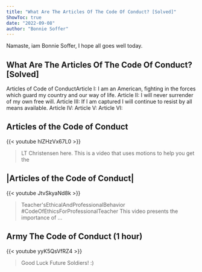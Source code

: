 ```yaml
---
title: "What Are The Articles Of The Code Of Conduct? [Solved]"
ShowToc: true 
date: "2022-09-08"
author: "Bonnie Soffer" 
---
```


Namaste, iam Bonnie Soffer, I hope all goes well today.
## What Are The Articles Of The Code Of Conduct? [Solved]
Articles of Code of ConductArticle I: I am an American, fighting in the forces which guard my country and our way of life. 
 Article II: I will never surrender of my own free will. 
 Article III: If I am captured I will continue to resist by all means available. 
 Article IV: 
 Article V: 
 Article VI:

## Articles of the Code of Conduct
{{< youtube hlZHzVx67L0 >}}
>LT Christensen here. This is a video that uses motions to help you get the 

## |Articles of the Code of Conduct|
{{< youtube JtvSkyaNd8k >}}
>Teacher'sEthicalAndProfessionalBehavior #CodeOfEthicsForProfessionalTeacher This video presents the importance of ...

## Army The Code of Conduct (1 hour)
{{< youtube yyK5QsVfRZ4 >}}
>Good Luck Future Soldiers! :)

